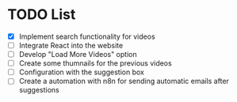 # TODO List

- [x] Implement search functionality for videos
- [ ] Integrate React into the website
- [ ] Develop "Load More Videos" option
- [ ] Create some thumnails for the previous videos
- [ ] Configuration with the suggestion box
- [ ] Create a automation with n8n for sending automatic emails after suggestions